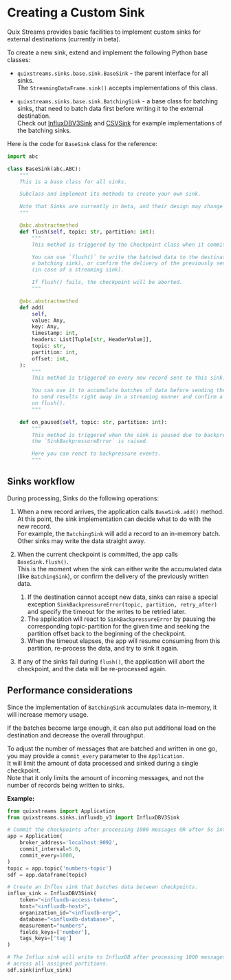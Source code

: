 # Creating a Custom Sink

Quix Streams provides basic facilities to implement custom sinks for external destinations (currently in beta).

To create a new sink, extend and implement the following Python base classes:
- `quixstreams.sinks.base.sink.BaseSink` - the parent interface for all sinks.  
The `StreamingDataFrame.sink()` accepts implementations of this class.

- `quixstreams.sinks.base.sink.BatchingSink` - a base class for batching sinks, that need to batch data first before writing it to the external destination.  
Check out [InfluxDBV3Sink](influxdb3-sink.md) and [CSVSink](csv-sink.md) for example implementations of the batching sinks.


Here is the code for `BaseSink` class for the reference:

```python
import abc

class BaseSink(abc.ABC):
    """
    This is a base class for all sinks.

    Subclass and implement its methods to create your own sink.

    Note that Sinks are currently in beta, and their design may change over time.
    """

    @abc.abstractmethod
    def flush(self, topic: str, partition: int):
        """
        This method is triggered by the Checkpoint class when it commits.

        You can use `flush()` to write the batched data to the destination (in case of
        a batching sink), or confirm the delivery of the previously sent messages
        (in case of a streaming sink).

        If flush() fails, the checkpoint will be aborted.
        """

    @abc.abstractmethod
    def add(
        self,
        value: Any,
        key: Any,
        timestamp: int,
        headers: List[Tuple[str, HeaderValue]],
        topic: str,
        partition: int,
        offset: int,
    ):
        """
        This method is triggered on every new record sent to this sink.

        You can use it to accumulate batches of data before sending them outside, or
        to send results right away in a streaming manner and confirm a delivery later
        on flush().
        """

    def on_paused(self, topic: str, partition: int):
        """
        This method is triggered when the sink is paused due to backpressure, when
        the `SinkBackpressureError` is raised.

        Here you can react to backpressure events.
        """
```


## Sinks workflow

During processing, Sinks do the following operations:

1. When a new record arrives, the application calls `BaseSink.add()` method.    
At this point, the sink implementation can decide what to do with the new record.  
For example, the `BatchingSink` will add a record to an in-memory batch.  
Other sinks may write the data straight away.

2. When the current checkpoint is committed, the app calls `BaseSink.flush()`.  
This is the moment when the sink can either write the accumulated data (like `BatchingSink`), or confirm the delivery of the previously written data.
   1. If the destination cannot accept new data, sinks can raise a special exception `SinkBackpressureError(topic, partition, retry_after)` and specify the timeout for the writes to be retried later.  
   2. The application will react to `SinkBackpressureError` by pausing the corresponding topic-partition for the given time and seeking the partition offset back to the beginning of the checkpoint.  
   3. When the timeout elapses, the app will resume consuming from this partition, re-process the data, and try to sink it again.

3. If any of the sinks fail during `flush()`, the application will abort the checkpoint, and the data will be re-processed again. 


## Performance considerations
Since the implementation of `BatchingSink` accumulates data in-memory, it will increase memory usage.

If the batches become large enough, it can also put additional load on the destination and decrease the overall throughput. 

To adjust the number of messages that are batched and written in one go, you may provide a `commit_every` parameter to the `Application`.    
It will limit the amount of data processed and sinked during a single checkpoint.  
Note that it only limits the amount of incoming messages, and not the number of records being written to sinks.

**Example:**

```python
from quixstreams import Application
from quixstreams.sinks.influxdb_v3 import InfluxDBV3Sink

# Commit the checkpoints after processing 1000 messages OR after 5s interval is elapsed.
app = Application(
    broker_address='localhost:9092',
    commit_interval=5.0, 
    commit_every=1000,  
)
topic = app.topic('numbers-topic')
sdf = app.dataframe(topic)

# Create an Influx sink that batches data between checkpoints.
influx_sink = InfluxDBV3Sink(
    token="<influxdb-access-token>",
    host="<influxdb-host>",
    organization_id="<influxdb-org>",
    database="<influxdb-database>",
    measurement="numbers",
    fields_keys=['number'],
    tags_keys=['tag']
)

# The Influx sink will write to InfluxDB after processing 1000 messages 
# across all assigned partitions.
sdf.sink(influx_sink)
```
